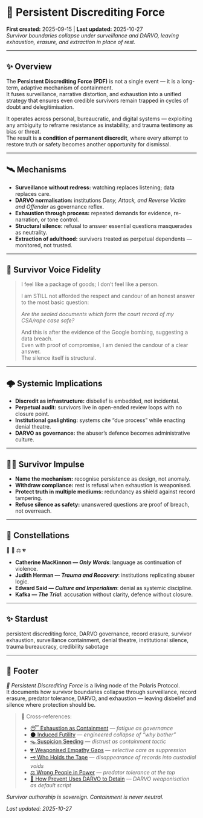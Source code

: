 # 🧿 Persistent Discrediting Force  
**First created:** 2025-09-15 | **Last updated:** 2025-10-27  
*Survivor boundaries collapse under surveillance and DARVO, leaving exhaustion, erasure, and extraction in place of rest.*  

---

## ✨ Overview  

The **Persistent Discrediting Force (PDF)** is not a single event — it is a long-term, adaptive mechanism of containment.  
It fuses surveillance, narrative distortion, and exhaustion into a unified strategy that ensures even credible survivors remain trapped in cycles of doubt and delegitimisation.  

It operates across personal, bureaucratic, and digital systems — exploiting any ambiguity to reframe resistance as instability, and trauma testimony as bias or threat.  
The result is **a condition of permanent discredit**, where every attempt to restore truth or safety becomes another opportunity for dismissal.  

---

## 🛰️ Mechanisms  

- **Surveillance without redress:** watching replaces listening; data replaces care.  
- **DARVO normalisation:** institutions *Deny, Attack, and Reverse Victim and Offender* as governance reflex.  
- **Exhaustion through process:** repeated demands for evidence, re-narration, or tone control.  
- **Structural silence:** refusal to answer essential questions masquerades as neutrality.  
- **Extraction of adulthood:** survivors treated as perpetual dependents — monitored, not trusted.  

---

## 🐝 Survivor Voice Fidelity  

> I feel like a package of goods; I don’t feel like a person.  
>   
> I am STILL not afforded the respect and candour of an honest answer to the most basic question:  
>   
> *Are the sealed documents which form the court record of my CSA/rape case safe?*  
>   
> And this is after the evidence of the Google bombing, suggesting a data breach.  
> Even with proof of compromise, I am denied the candour of a clear answer.  
> The silence itself is structural.  

---

## 🌩️ Systemic Implications  

- **Discredit as infrastructure:** disbelief is embedded, not incidental.  
- **Perpetual audit:** survivors live in open-ended review loops with no closure point.  
- **Institutional gaslighting:** systems cite “due process” while enacting denial theatre.  
- **DARVO as governance:** the abuser’s defence becomes administrative culture.  

---

## 🐦‍🔥 Survivor Impulse  

- **Name the mechanism:** recognise persistence as design, not anomaly.  
- **Withdraw compliance:** rest is refusal when exhaustion is weaponised.  
- **Protect truth in multiple mediums:** redundancy as shield against record tampering.  
- **Refuse silence as safety:** unanswered questions are proof of breach, not overreach.  

---

## 🌌 Constellations  

🧿 🧠 ⚖️ 💔  
- **Catherine MacKinnon — *Only Words***: language as continuation of violence.  
- **Judith Herman — *Trauma and Recovery***: institutions replicating abuser logic.  
- **Edward Said — *Culture and Imperialism***: denial as systemic discipline.  
- **Kafka — *The Trial***: accusation without clarity, defence without closure.  

---

## ✨ Stardust  

persistent discrediting force, DARVO governance, record erasure, survivor exhaustion, surveillance containment, denial theatre, institutional silence, trauma bureaucracy, credibility sabotage  

---

## 🏮 Footer  

*🧿 Persistent Discrediting Force* is a living node of the Polaris Protocol.  
It documents how survivor boundaries collapse through surveillance, record erasure, predator tolerance, DARVO, and exhaustion — leaving disbelief and silence where protection should be.  

> 📡 Cross-references:
> 
> - [😴 Exhaustion as Containment](./😴_exhaustion_as_containment.md) — *fatigue as governance*  
> - [🌑 Induced Futility](./🌑_induced_futility.md) — *engineered collapse of “why bother”*  
> - [🪤 Suspicion Seeding](./🪤_suspicion_seeding.md) — *distrust as containment tactic*  
> - [💔 Weaponised Empathy Gaps](./💔_weaponised_empathy_gaps.md) — *selective care as suppression*  
> - [🗝️ Who Holds the Tape](../../../Disruption_Kit/Big_Picture_Protocols/🐍_Ouroborotic_Violence/🗝️_Politics_Memory_Work/🗝_who_holds_the_tape.md) — *disappearance of records into custodial voids*  
> - [⚖️ Wrong People in Power](../../../Disruption_Kit/Big_Picture_Protocols/🌀_System_Governance/⚖️_Legal_State_Governance/⚖️_wrong_people_in_power.md) — *predator tolerance at the top*  
> - [🧨 How Prevent Uses DARVO to Detain](../../../Disruption_Kit/Containment_Scripts/Suppression_Modes/🧨_how_prevent_uses_darvo_to_detain.md) — *DARVO weaponisation as default script*  

*Survivor authorship is sovereign. Containment is never neutral.*  

_Last updated: 2025-10-27_
